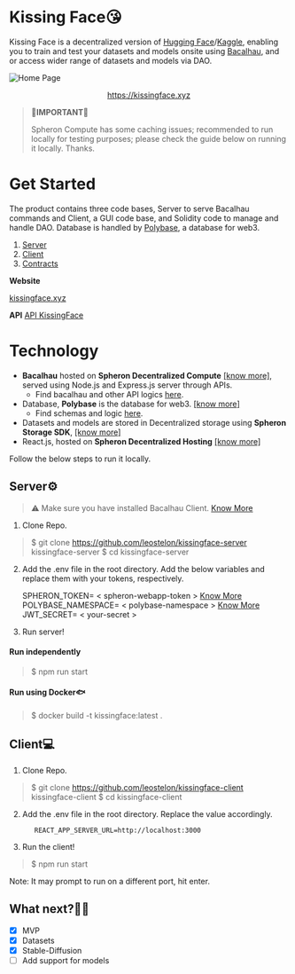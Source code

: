 
# Kissing Face😘

Kissing Face is a decentralized version of [Hugging Face](https://huggingface.co/)/[Kaggle](https://www.kaggle.com/), enabling you to train and test your datasets and models onsite using [Bacalhau](https://docs.bacalhau.org/), and or access wider range of datasets and models via DAO. 

![Home Page](https://kissing-face-09fc6f51-bc74-41e7-9ecf-433804ba-7ecac0.spheron.app/Screenshot_11.png)
[](https://kissingface.xyz)<center>https://kissingface.xyz</center>

> 🔴**IMPORTANT**🔴 
> 
> Spheron Compute has some caching issues; recommended to run locally
> for testing purposes; please check the guide below on running it
> locally. Thanks.

# Get Started

The product contains three code bases, Server to serve Bacalhau commands and Client, a GUI code base, and Solidity code to manage and handle DAO. Database is handled by [Polybase](https://polybase.xyz/), a database for web3.

1. [Server](https://github.com/leostelon/kissingface-server)
2. [Client](https://github.com/leostelon/kissingface-client)
4. [Contracts](https://github.com/leostelon/kissingface-client/tree/main/src/contracts)

**Website**

[kissingface.xyz](https://kissingface.xyz/)

**API**
[API KissingFace](https://api.kissingface.xyz/)

# Technology
 - **Bacalhau** hosted on **Spheron Decentralized Compute** [[know more]](https://spheron.network/#decentralised-compute), served using Node.js and Express.js server through APIs.
	 - Find bacalhau and other API logics [here](https://github.com/leostelon/kissingface-server/tree/main/src/routes).
 - Database, **Polybase** is the database for web3. [[know more]](https://polybase.xyz/)
	- Find schemas and logic [here](https://github.com/leostelon/kissingface-server/tree/main/src/polybase).
- Datasets and models are stored in Decentralized storage using **Spheron Storage SDK**, [[know more]](https://spheron.network/#storage-sdk)
- React.js, hosted on **Spheron Decentralized Hosting**  [[know more]](https://spheron.network/#decentralized-hosting)

Follow the below steps to run it locally.

## Server⚙️
> ⚠️ Make sure you have installed Bacalhau Client. [Know More](https://docs.bacalhau.org/getting-started/installation)

1. Clone Repo.
> $ git clone https://github.com/leostelon/kissingface-server kissingface-server
>  $ cd kissingface-server
2. Add the .env file in the root directory. Add the below variables and replace them with your tokens, respectively.

	  SPHERON_TOKEN= < spheron-webapp-token > [Know More](https://docs.spheron.network/rest-api/#creating-an-access-token)
POLYBASE_NAMESPACE= < polybase-namespace > [Know More](https://explorer.testnet.polybase.xyz/studio)
JWT_SECRET= < your-secret >
3. Run server!
#### Run independently
> $ npm run start
#### Run using Docker🐟
> $ docker build -t kissingface:latest .

## Client💻

1. Clone Repo.
> $ git clone https://github.com/leostelon/kissingface-client kissingface-client
>  $ cd kissingface-client
2. Add the .env file in the root directory. Replace the value accordingly.

		  REACT_APP_SERVER_URL=http://localhost:3000
	  
4. Run the client!
> $ npm run start

Note: It may prompt to run on a different port, hit enter.

## What next?👨‍💻
 - [x] MVP
 - [x] Datasets
 - [x] Stable-Diffusion
 - [ ] Add support for models
